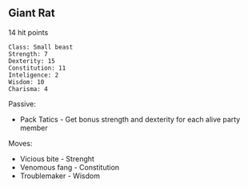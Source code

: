 ## Giant Rat

14 hit points

	Class: Small beast
	Strength: 7
	Dexterity: 15
	Constitution: 11
	Inteligence: 2
	Wisdom: 10
	Charisma: 4	

Passive:
* Pack Tatics    -  Get bonus strength and dexterity for each alive party member 

Moves:
* Vicious bite             - Strenght
* Venomous fang      - Constitution
* Troublemaker         - Wisdom